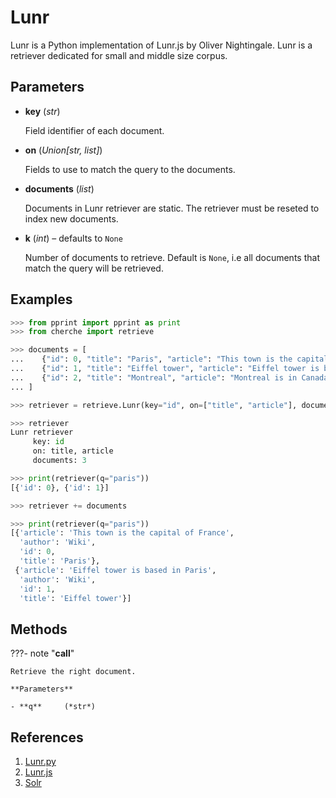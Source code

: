 # Lunr

Lunr is a Python implementation of Lunr.js by Oliver Nightingale. Lunr is a retriever dedicated for small and middle size corpus.



## Parameters

- **key** (*str*)

    Field identifier of each document.

- **on** (*Union[str, list]*)

    Fields to use to match the query to the documents.

- **documents** (*list*)

    Documents in Lunr retriever are static. The retriever must be reseted to index new documents.

- **k** (*int*) – defaults to `None`

    Number of documents to retrieve. Default is `None`, i.e all documents that match the query will be retrieved.



## Examples

```python
>>> from pprint import pprint as print
>>> from cherche import retrieve

>>> documents = [
...    {"id": 0, "title": "Paris", "article": "This town is the capital of France", "author": "Wiki"},
...    {"id": 1, "title": "Eiffel tower", "article": "Eiffel tower is based in Paris", "author": "Wiki"},
...    {"id": 2, "title": "Montreal", "article": "Montreal is in Canada.", "author": "Wiki"},
... ]

>>> retriever = retrieve.Lunr(key="id", on=["title", "article"], documents=documents, k=3)

>>> retriever
Lunr retriever
     key: id
     on: title, article
     documents: 3

>>> print(retriever(q="paris"))
[{'id': 0}, {'id': 1}]

>>> retriever += documents

>>> print(retriever(q="paris"))
[{'article': 'This town is the capital of France',
  'author': 'Wiki',
  'id': 0,
  'title': 'Paris'},
 {'article': 'Eiffel tower is based in Paris',
  'author': 'Wiki',
  'id': 1,
  'title': 'Eiffel tower'}]
```

## Methods

???- note "__call__"

    Retrieve the right document.

    **Parameters**

    - **q**     (*str*)    
    
## References

1. [Lunr.py](https://github.com/yeraydiazdiaz/lunr.py)
2. [Lunr.js](https://lunrjs.com)
2. [Solr](https://solr.apache.org)

